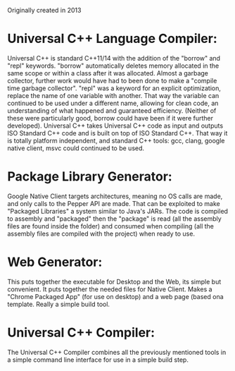 Originally created in 2013

# Universal C++ Language Compiler: 
Universal C++ is standard C++11/14 with the addition of the "borrow" and "repl" keywords. "borrow" automatically deletes memory allocated in the same scope or within a class after it was allocated. Almost a garbage collector, further work would have had to been done to make a "compile time garbage collector". "repl" was a keyword for an explicit optimization, replace the name of one variable with another. That way the variable can continued to be used under a different name, allowing for clean code, an understanding of what happened and guaranteed efficiency. (Neither of these were particularly good, borrow could have been if it were further developed). Universal C++ takes Universal C++ code as input and outputs ISO Standard C++ code and is built on top of ISO Standard C++. That way it is totally platform independent, and standard C++ tools: gcc, clang, google native client, msvc could continued to be used.
# Package Library Generator: 
Google Native Client targets architectures, meaning no OS calls are made, and only calls to the Pepper API are made. That can be exploited to make "Packaged Libraries" a system similar to Java's JARs. The code is compiled to assembly and "packaged" then the "package" is read (all the assembly files are found inside the folder) and consumed when compiling (all the assembly files are compiled with the project) when ready to use.

# Web Generator: 
This puts together the executable for Desktop and the Web, its simple but convenient. It puts together the needed files for Native Client. Makes a "Chrome Packaged App" (for use on desktop) and a web page (based ona  template. Really a simple build tool.
			
# Universal C++ Compiler: 
The Universal C++ Compiler combines all the previously mentioned tools in a simple command line interface for use in a simple build step.
